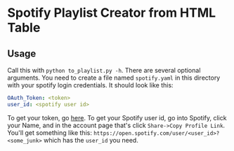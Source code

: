 # Spotify Playlist Creator from HTML Table

## Usage
Call this with `python to_playlist.py -h`. There are several optional arguments.
You need to create a file named `spotify.yaml` in this directory with your spotify login credentials.
It should look like this:
```yaml
OAuth_Token: <token>
user_id: <spotify user id>
```
To get your token, go [here](https://developer.spotify.com/console/get-recommendations/).
To get your Spotify user id, go into Spotify, click your Name, and in the account page that's click `Share->Copy Profile Link`. 
You'll get something like this: `https://open.spotify.com/user/<user_id>?<some_junk>` which has the `user_id` you need.
